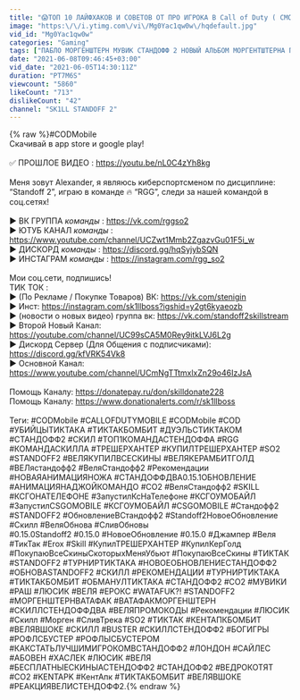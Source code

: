 ```yaml
---
title: "😱ТОП 10 ЛАЙФХАКОВ И СОВЕТОВ ОТ ПРО ИГРОКА В Call of Duty ( СМОТРЕТЬ ВСЕМ! )😛"
image: "https:\/\/i.ytimg.com\/vi\/Mg0Yac1qw0w\/hqdefault.jpg"
vid_id: "Mg0Yac1qw0w"
categories: "Gaming"
tags: ["ПАБЛО МОРГЕНШТЕРН МУВИК СТАНДОФФ 2 НОВЫЙ АЛЬБОМ МОРГЕНТШТЕРНА ПАБЛО СТЕНДОФФ ДВА"]
date: "2021-06-08T09:46:45+03:00"
vid_date: "2021-06-05T14:30:11Z"
duration: "PT7M6S"
viewcount: "5860"
likeCount: "713"
dislikeCount: "42"
channel: "SK1LL STANDOFF 2"
---
```

{% raw %}#CODMobile<br />Скачивай в app store и google play!<br /><br />✅ ПРОШЛОЕ ВИДЕО : <a rel="nofollow" target="blank" href="https://youtu.be/nL0C4zYh8kg">https://youtu.be/nL0C4zYh8kg</a><br /><br />Меня зовут Alexander, я являюсь киберспортсменом по дисциплине: “Standoff 2”, играю в команде 🔥 “RGG”, следи за нашей командой в соц.сетях!<br /><br />► ВК ГРУППА *команды* : <a rel="nofollow" target="blank" href="https://vk.com/rggso2">https://vk.com/rggso2</a><br />► ЮТУБ КАНАЛ *команды* : <a rel="nofollow" target="blank" href="https://www.youtube.com/channel/UCZwt1Mmb2ZgazvGu01F5i_w">https://www.youtube.com/channel/UCZwt1Mmb2ZgazvGu01F5i_w</a><br />► ДИСКОРД *команды* : <a rel="nofollow" target="blank" href="https://discord.gg/hqSyjybSQN">https://discord.gg/hqSyjybSQN</a><br />► ИНСТАГРАМ *команды* : <a rel="nofollow" target="blank" href="https://instagram.com/rgg_so2">https://instagram.com/rgg_so2</a><br /><br />Мои соц.сети, подпишись!<br />ТИК ТОК : <br />► (По Рекламе / Покупке Товаров) ВК: <a rel="nofollow" target="blank" href="https://vk.com/stenigin">https://vk.com/stenigin</a><br />► Инст: <a rel="nofollow" target="blank" href="https://instagram.com/sk1llboss?igshid=y2gt6kyaeozb">https://instagram.com/sk1llboss?igshid=y2gt6kyaeozb</a><br />► (новости о новых видео) группа вк: <a rel="nofollow" target="blank" href="https://vk.com/standoff2skillstream">https://vk.com/standoff2skillstream</a><br />► Второй Новый Канал: <a rel="nofollow" target="blank" href="https://youtube.com/channel/UC99sCA5M0Rey9itkLVJ6L2g">https://youtube.com/channel/UC99sCA5M0Rey9itkLVJ6L2g</a><br />► Дискорд Сервер (Для Общения с подписчиками): <a rel="nofollow" target="blank" href="https://discord.gg/kfVRK54Vk8">https://discord.gg/kfVRK54Vk8</a><br />► Основной Канал: <a rel="nofollow" target="blank" href="https://www.youtube.com/channel/UCmNgTTtmxlxZn29o46IzJsA">https://www.youtube.com/channel/UCmNgTTtmxlxZn29o46IzJsA</a><br /><br />Помощь Каналу: <a rel="nofollow" target="blank" href="https://donatepay.ru/don/skilldonate228">https://donatepay.ru/don/skilldonate228</a><br />Помощь Каналу: <a rel="nofollow" target="blank" href="https://www.donationalerts.com/r/sk1llboss">https://www.donationalerts.com/r/sk1llboss</a><br /><br />Теги: #CODMobile #CALLOFDUTYMOBILE #CODMobile #COD #УБИЙЦЫТИКТАКА #ТИКТАКБОМБИТ #ДУЭЛЬСТИКТАКОМ #СТАНДОФФ2 #СКИЛ #ТОП1КОМАНДАСТЕНДОФФА #RGG #КОМАНДАСКИЛЛА #ТРЕШЕРХАНТЕР #КУПИЛТРЕШЕРХАНТЕР #SO2 #STANDOFF2 #ВЕЛЯКУПИЛВСЕСКИНЫ #ВЕЛЯКЕРАМБИТГОЛД #ВЕЛястандофф2 #ВеляСтандофф2 #Рекомендации #НОВАЯАНИМАЦИЯНОЖА #СТАНДОФФДВА0.15.1ОБНОВЛЕНИЕ #АНИМАЦИЯНАДЖОЙКОМАНДО #СО2 #ВеляСтандофф2 #SKILL #КСГОНАТЕЛЕФОНЕ #ЗапустилКсНаТелефоне #КСГОУМОБАЙЛ #ЗапустилCSGOMOBILE #КСГОУМОБАЙЛ #CSGOMOBILE #Стандофф2 #STANDOFF2 #ОбновлениеВСтандофф2 #Standoff2НовоеОбновление #Скилл #ВеляОбнова #СливОбновы<br />#0.15.0Standoff2 #0.15.0 #НовоеОбновление #0.15.0 #Джампер #Веля #ТикТак #Erox #Skill #КупилТРЕШЕРХАНТЕР #КупилКерГолд #ПокупаюВсеСкиныСкоторыхМеняУбьют #ПокупаюВсеСкины #ТИКТАК #STANDOFF2 #ТУРНИРТИКТАКА #НОВОЕОБНОВЛЕНИЕСТАНДОФФ2 #ОБНОВАSTANDOFF2 #СКИЛЛ #РЕКОМЕНДАЦИИ #ТУРНИРТИКТАКА #ТИКТАКБОМБИТ #ОБМАНУЛТИКТАКА #СТАНДОФФ2 #СО2 #МУВИКИ #РАШ #ЛЮСИК #ВЕЛЯ #ЕРОКС #WATAFUK?! #STANDOFF2 #МОРГЕНШТЕРНВАТАФАК #ВАТАФАКМОРГЕНШТЕРН #СКИЛЛСТЕНДОФФДВА #ВЕЛЯПРОМОКОДЫ #Рекомендации #ЛЮСИК #Скилл #Морген #СливТрека #SO2 #ТИКТАК #КЕНТАПКБОМБИТ #ВЕЛЯВШОКЕ #СКИЛЛ #BUSTER #СКИЛЛСТЕНДОФФ2 #БОГИГРЫ #РОФЛСБУСТЕР #РОФЛЫСБУСТЕРОМ #КАКСТАТЬЛУЧШИМИГРОКОМВСТАНДОФФ2 #ЛОНДОН #САЙЛЕС #АБОВЕН #ХАСЛЕК #ЛЮСИК #ВЕЛЯ #БЕСПЛАТНЫЕСКИНЫАСТЕНДОФФ2 #СТАНДОФФ2 #ВЕДРОКОТЯТ #СО2 #KENTAPK #КентАпк #ТИКТАКБОМБИТ #ВЕЛЯВШОКЕ #РЕАКЦИЯВЕЛИСТЕНДОФФ2.{% endraw %}
